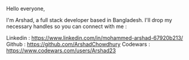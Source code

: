 Hello everyone,

I'm Arshad, a full stack developer based in Bangladesh. I'll drop my necessary handles so you can connect with me :

Linkedin : https://www.linkedin.com/in/mohammed-arshad-67920b213/
Github : https://github.com/ArshadChowdhury
Codewars : https://www.codewars.com/users/Arshad23
